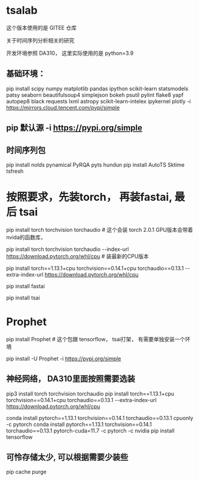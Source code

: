 # tsalab

这个版本使用的是 GITEE 仓库

关于时间序列分析相关的研究

开发环境参照 DA310， 这里实际使用的是 python=3.9

## 基础环境：

pip install scipy numpy matplotlib pandas  ipython scikit-learn statsmodels patsy seaborn beautifulsoup4 simplejson bokeh psutil  pylint flake8 yapf autopep8 black requests lxml astropy scikit-learn-intelex ipykernel plotly -i https://mirrors.cloud.tencent.com/pypi/simple

## pip 默认源  -i https://pypi.org/simple

## 时间序列包

 pip install nolds pynamical PyRQA pyts hundun
 pip install  AutoTS Sktime tsfresh

# 按照要求，先装torch， 再装fastai, 最后 tsai

pip install torch torchvision torchaudio # 这个会装 torch 2.0.1 GPU版本会带着 nvida的函数库，

pip install torch torchvision torchaudio --index-url https://download.pytorch.org/whl/cpu # 装最新的CPU版本

pip install torch==1.13.1+cpu torchvision==0.14.1+cpu torchaudio==0.13.1 --extra-index-url https://download.pytorch.org/whl/cpu

pip install fastai

pip install tsai

# Prophet

pip install Prophet # 这个包跟 tensorflow， tsai打架， 有需要单独安装一个环境

pip install -U Prophet -i https://pypi.org/simple

## 神经网络， DA310里面按照需要选装

 pip3 install torch torchvision torchaudio
 pip install torch==1.13.1+cpu torchvision==0.14.1+cpu torchaudio==0.13.1 --extra-index-url https://download.pytorch.org/whl/cpu

conda install pytorch==1.13.1 torchvision==0.14.1 torchaudio==0.13.1 cpuonly -c pytorch
conda install pytorch==1.13.1 torchvision==0.14.1 torchaudio==0.13.1 pytorch-cuda=11.7 -c pytorch -c nvidia
pip install tensorflow

## 可怜存储太少, 可以根据需要少装些

pip cache purge
